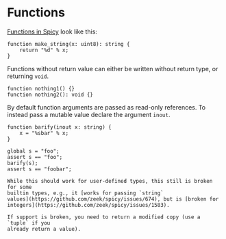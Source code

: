 # Functions

[Functions in
Spicy](https://docs.zeek.org/projects/spicy/en/latest/programming/language/functions.html#functions)
look like this:

```spicy
function make_string(x: uint8): string {
    return "%d" % x;
}
```

Functions without return value can either be written without return type, or
returning `void`.

```spicy
function nothing1() {}
function nothing2(): void {}
```

By default function arguments are passed as read-only references. To instead
pass a mutable value declare the argument `inout`.

```spicy
function barify(inout x: string) {
    x = "%sbar" % x;
}

global s = "foo";
assert s == "foo";
barify(s);
assert s == "foobar";
```

```admonish warning
While this should work for user-defined types, this still is broken for some
builtin types, e.g., it [works for passing `string`
values](https://github.com/zeek/spicy/issues/674), but is [broken for
integers](https://github.com/zeek/spicy/issues/1583).

If support is broken, you need to return a modified copy (use a `tuple` if you
already return a value).
```
